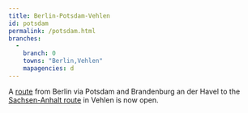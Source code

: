 ```yaml
---
title: Berlin-Potsdam-Vehlen
id: potsdam
permalink: /potsdam.html
branches:
  -
    branch: 0
    towns: "Berlin,Vehlen"
    mapagencies: d
---
```


A [route][0] from Berlin via Potsdam and Brandenburg an der Havel to the [Sachsen-Anhalt route][1] in Vehlen is now open.

[0]: http://jakobsweg-viadrina.eu/
[1]: sachsenanhalt.html